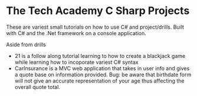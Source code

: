 # The Tech Academy C Sharp Projects
These are variest small tutorials on how to use C# and project/drills.
Built with C# and the .Net framework on a console application.

Aside from drills 
* 21 is a follow along tutorial learning to how to create a blackjack game while learning how to incoporate variest C# syntax
* CarInsurance is a MVC web application that takes in user info and gives a quote base on information provided. 
Bug: be aware that birthdate form will not give an accurate representation of your age thus affecting the overall quote total.  




 
